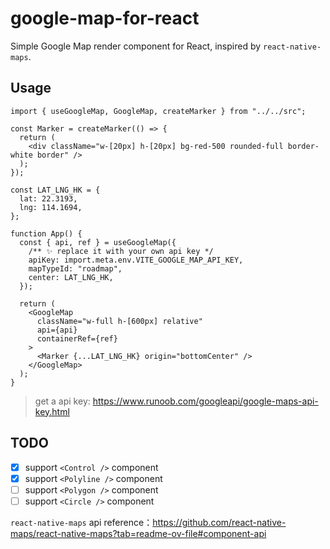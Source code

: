 # google-map-for-react

Simple Google Map render component for React, inspired by `react-native-maps`.

## Usage

```tsx
import { useGoogleMap, GoogleMap, createMarker } from "../../src";

const Marker = createMarker(() => {
  return (
    <div className="w-[20px] h-[20px] bg-red-500 rounded-full border-white border" />
  );
});

const LAT_LNG_HK = {
  lat: 22.3193,
  lng: 114.1694,
};

function App() {
  const { api, ref } = useGoogleMap({
    /** ✨ replace it with your own api key */
    apiKey: import.meta.env.VITE_GOOGLE_MAP_API_KEY,
    mapTypeId: "roadmap",
    center: LAT_LNG_HK,
  });

  return (
    <GoogleMap
      className="w-full h-[600px] relative"
      api={api}
      containerRef={ref}
    >
      <Marker {...LAT_LNG_HK} origin="bottomCenter" />
    </GoogleMap>
  );
}
```

> get a api key: <https://www.runoob.com/googleapi/google-maps-api-key.html>

## TODO

- [x] support `<Control />` component
- [x] support `<Polyline />` component
- [ ] support `<Polygon />` component
- [ ] support `<Circle />` component

`react-native-maps` api reference：<https://github.com/react-native-maps/react-native-maps?tab=readme-ov-file#component-api>
